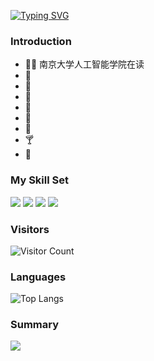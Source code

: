 [![Typing SVG](https://readme-typing-svg.demolab.com?font=Fira+Code&pause=1000&color=58A4C3&width=435&lines=%E6%A1%90%E6%A2%93%E5%9D%A1%E5%8D%AB%E6%A0%A1%E5%8D%B7%E5%BF%83%E8%8F%9C%F0%9F%A5%AC;%E5%8D%8A%E5%90%8A%E5%AD%90%E5%85%A8%E6%A0%88%E5%B7%A5%E7%A8%8B%E5%B8%88%F0%9F%A7%91%E2%80%8D%F0%9F%92%BB;%E7%95%A5%E6%87%82%E7%82%B9%E7%BB%9F%E8%AE%A1%E5%AD%A6%26%E6%B5%81%E8%A1%8C%E7%97%85%E5%AD%A6%F0%9F%93%89;%E4%B8%80%E5%8C%BA%E6%B0%B4%E5%88%8A%E5%AE%A1%E7%A8%BF%E4%BA%BA%F0%9F%93%91;%E8%BD%A6%E5%BA%A7%E5%AD%90%E7%8B%97%E7%88%B1%E5%A5%BD%E8%80%85%F0%9F%90%B6;%E8%90%A8%E5%85%8B%E6%96%AF%E8%83%BD%E5%90%B9%E5%93%8D%F0%9F%8E%B7;%E9%92%A2%E7%90%B4%E8%83%BD%E5%BC%B9%E5%93%8D%F0%9F%8E%B9;%E4%B8%9A%E4%BD%99%E8%B0%83%E9%85%92%E5%B8%88%F0%9F%8D%B8)](https://git.io/typing-svg)
### Introduction
- 🧑‍⚕️ 南京大学人工智能学院在读
- 👀 
- 🌱 
- 🧪 
- 📑 
- 🎷
- 🎹 
- 🍸 
- 🐶 
### My Skill Set
![](https://img.shields.io/badge/Python-3776AB?style=for-the-badge&logo=python&logoColor=white) ![](https://img.shields.io/badge/Markdown-000000?style=for-the-badge&logo=markdown&logoColor=white) ![](https://img.shields.io/badge/Vue.js-35495E?style=for-the-badge&logo=vue.js&logoColor=4FC08D) ![](https://img.shields.io/badge/HTML-239120?style=for-the-badge&logo=html5&logoColor=white)
### Visitors
![Visitor Count]()
### Languages
![Top Langs](
https://github-readme-stats.vercel.app/api/top-langs/?username=qhfu9527&layout=compact&theme=dark)
### Summary
![
](https://github-readme-stats.vercel.app/api?username=qhfu9527&show_icons=true&theme=dark)
